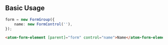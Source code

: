 ## Basic Usage

```typescript
form = new FormGroup({
    name: new FormControl(''),
});
```

```html
<atom-form-element [parent]="form" control="name">Name</atom-form-element>
```

